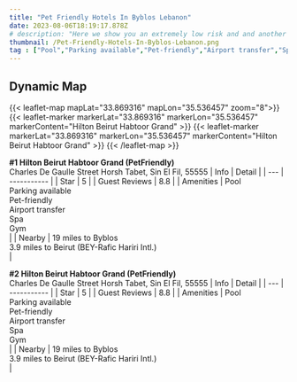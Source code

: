 ```yaml
---
title: "Pet Friendly Hotels In Byblos Lebanon"
date: 2023-08-06T18:19:17.878Z
# description: "Here we show you an extremely low risk and and another medium risk approach to earn passive income "
thumbnail: /Pet-Friendly-Hotels-In-Byblos-Lebanon.png
tag : ["Pool","Parking available","Pet-friendly","Airport transfer","Spa","Gym"]
---
```


## Dynamic Map
{{< leaflet-map  mapLat="33.869316" mapLon="35.536457" zoom="8">}}
    {{< leaflet-marker markerLat="33.869316" markerLon="35.536457" markerContent="Hilton Beirut Habtoor Grand" >}}
    {{< leaflet-marker markerLat="33.869316" markerLon="35.536457" markerContent="Hilton Beirut Habtoor Grand" >}}
{{< /leaflet-map >}}


**#1 Hilton Beirut Habtoor Grand (PetFriendly)**<br>Charles De Gaulle Street Horsh Tabet, Sin El Fil, 55555
| Info | Detail |
| --- | ----------- |
| Star | 5 |
| Guest Reviews | 8.8 |
| Amenities | Pool<br>Parking available<br>Pet-friendly<br>Airport transfer<br>Spa<br>Gym<br> |
| Nearby | 19 miles to Byblos<br>3.9 miles to Beirut (BEY-Rafic Hariri Intl.)<br> |

**#2 Hilton Beirut Habtoor Grand (PetFriendly)**<br>Charles De Gaulle Street Horsh Tabet, Sin El Fil, 55555
| Info | Detail |
| --- | ----------- |
| Star | 5 |
| Guest Reviews | 8.8 |
| Amenities | Pool<br>Parking available<br>Pet-friendly<br>Airport transfer<br>Spa<br>Gym<br> |
| Nearby | 19 miles to Byblos<br>3.9 miles to Beirut (BEY-Rafic Hariri Intl.)<br> |

